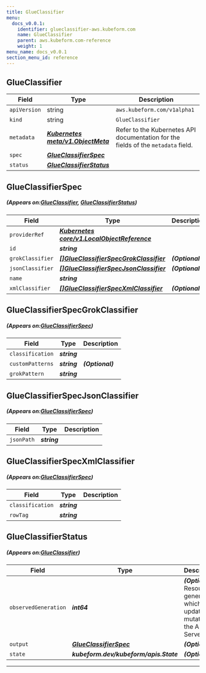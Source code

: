 ```yaml
---
title: GlueClassifier
menu:
  docs_v0.0.1:
    identifier: glueclassifier-aws.kubeform.com
    name: GlueClassifier
    parent: aws.kubeform.com-reference
    weight: 1
menu_name: docs_v0.0.1
section_menu_id: reference
---
```


## GlueClassifier
| Field | Type | Description |
| ------ | ----- | ----------- |
| `apiVersion` | string | `aws.kubeform.com/v1alpha1` |
|    `kind` | string | `GlueClassifier` |
| `metadata` | ***[Kubernetes meta/v1.ObjectMeta](https://kubernetes.io/docs/reference/generated/kubernetes-api/v1.13/#objectmeta-v1-meta)***|Refer to the Kubernetes API documentation for the fields of the `metadata` field.|
| `spec` | ***[GlueClassifierSpec](#GlueClassifierSpec)***||
| `status` | ***[GlueClassifierStatus](#GlueClassifierStatus)***||
## GlueClassifierSpec
##### (Appears on:[GlueClassifier](#GlueClassifier), [GlueClassifierStatus](#GlueClassifierStatus))
| Field | Type | Description |
| ------ | ----- | ----------- |
| `providerRef` | ***[Kubernetes core/v1.LocalObjectReference](https://kubernetes.io/docs/reference/generated/kubernetes-api/v1.13/#localobjectreference-v1-core)***||
| `id` | ***string***||
| `grokClassifier` | ***[[]GlueClassifierSpecGrokClassifier](#GlueClassifierSpecGrokClassifier)***| ***(Optional)*** |
| `jsonClassifier` | ***[[]GlueClassifierSpecJsonClassifier](#GlueClassifierSpecJsonClassifier)***| ***(Optional)*** |
| `name` | ***string***||
| `xmlClassifier` | ***[[]GlueClassifierSpecXmlClassifier](#GlueClassifierSpecXmlClassifier)***| ***(Optional)*** |
## GlueClassifierSpecGrokClassifier
##### (Appears on:[GlueClassifierSpec](#GlueClassifierSpec))
| Field | Type | Description |
| ------ | ----- | ----------- |
| `classification` | ***string***||
| `customPatterns` | ***string***| ***(Optional)*** |
| `grokPattern` | ***string***||
## GlueClassifierSpecJsonClassifier
##### (Appears on:[GlueClassifierSpec](#GlueClassifierSpec))
| Field | Type | Description |
| ------ | ----- | ----------- |
| `jsonPath` | ***string***||
## GlueClassifierSpecXmlClassifier
##### (Appears on:[GlueClassifierSpec](#GlueClassifierSpec))
| Field | Type | Description |
| ------ | ----- | ----------- |
| `classification` | ***string***||
| `rowTag` | ***string***||
## GlueClassifierStatus
##### (Appears on:[GlueClassifier](#GlueClassifier))
| Field | Type | Description |
| ------ | ----- | ----------- |
| `observedGeneration` | ***int64***| ***(Optional)*** Resource generation, which is updated on mutation by the API Server.|
| `output` | ***[GlueClassifierSpec](#GlueClassifierSpec)***| ***(Optional)*** |
| `state` | ***kubeform.dev/kubeform/apis.State***| ***(Optional)*** |
---
